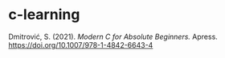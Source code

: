# c-learning
Dmitrović, S. (2021). *Modern C for Absolute Beginners.* Apress. https://doi.org/10.1007/978-1-4842-6643-4
